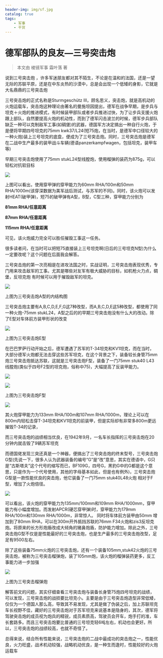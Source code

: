 ```yaml
---
header-img: img/sf.jpg
catalog: true
tags:
    - 军事
    - 干货
---
```

# 德军部队的良友—三号突击炮

> 本文由 棱镜军事 霜叶落 著

说到三号突击炮 ，许多军迷朋友都对其不陌生，不论是在温和的法国，还是一望无际的苏联平原，还是在中东炎热的沙漠中，总是会出现一个低矮的身影，它就是大名鼎鼎的三号突击炮

三号突击炮的正式名称是Sturmgeschütz III，顾名思义，突击炮，就是高机动的火炮运载车，突击炮这种理论由著名的曼施坦因提出，德军在战争早期，是步兵与坦克＋火炮的推进模式，有时候装甲部队或者步兵推进过快，为了让步兵支援火炮跟上部队，自然要提高火炮的机动性，而到了德军闪击波兰的时候，德军步兵部队缺乏一种可以克制敌军工事(如碉堡)的武器，德国军方决定搞出一种自行火炮，于是便将早期四号坦克的75mm kwk37/L24(短75炮，在当时，是德军中口径较大的一种火炮)装上三号坦克的底盘，便成为了三号突击炮。同时，三号突击炮是德军在二战中生产最多的装甲战斗车辆(德语panzerkampfwagen，包括坦克，装甲车等)

早期三号突击炮使用了75mm stukL24型线膛炮，使用榴弹的装药为875g，可以轻松对抗软目标

![](https://s1.ax1x.com/2018/02/16/9YLQv4.jpg)

上图可以看出，使用穿甲弹的穿甲能力为60mm RHA/100m和50mm RHA/1000m(该穿深数据为美军战后测试，与苏军的不同)。同时，该火炮可以发射HEAT(破甲弹)，短75的破甲弹有A型，B型，C型三种，穿甲能力分别为

**81mm RHA/任意距离**

**87mm RHA/任意距离**

**115mm RHA/任意距离**

可见，该火炮威力完全可以胜任摧毁工事这一任务。

很多读者问，在当时可以把短75直接装上三号坦克啊(日后的三号坦克N型)为什么一定要改呢？这个问题在后面我会解答。

三号突击炮的第一次亮相是在进攻法国之时，实战证明，三号突击炮表现优秀，专门用来攻击敌军的工事。尤其是哪些对友军有极大威胁的目标，如机枪火力点，碉堡，反坦克炮
有时候可以用于摧毁敌军的坦克。

![](https://s1.ax1x.com/2018/02/16/9YLm5V.jpg)

上图为三号突击炮A型的内结构图

三号突击炮主要有A,B,C,D,E,F,G这7种改型，而A,B,C,D,E这5种改型，都使用了同一种火炮-75mm stukL24，A型之后的的早期三号突击炮没有什么大的改动。除了E型对车体前方装甲形状的改变

![](https://s1.ax1x.com/2018/02/16/9YLM2F.jpg)

上图为三号突击炮E型

在巴巴罗萨行动开始之后，德军遭遇了苏军的T-34坦克和KV1坦克，而在当时，大部分德军火炮都无法击穿这些苏军坦克，在这个背景之下，装备较长身管75mm炮三号突击炮抵达苏联，这就是三号突击炮F型，装备了一门75mm stuk40 L43线膛炮(类似于四号F2型的坦克炮，俗称中75)，大幅提高了反装甲能力。

![](https://s1.ax1x.com/2018/02/16/9YLuCT.jpg)

![](https://s1.ax1x.com/2018/02/16/9YL1KJ.jpg)

上图为三号突击炮F型

![](https://s1.ax1x.com/2018/02/16/9YLK8U.jpg)

其火炮穿甲能力为133mm RHA/100m和107mm RHA/1000m，理论上可以在800m内轻松击穿T-34坦克和KV1坦克的前装甲，但是实际却有非常多800m更远摧毁T-34的记录，

而三号突击炮的战绩相当优良，在1942年9月，一名车长指挥的三号突击炮在20分钟内就击毁了9辆苏军坦克

而德国佬发现三突还真是一个神器，便搞出了三号突击炮的终末型号，三号突击炮G型(先说一下，很多人认为武器装备的编号“G”是“改”意思，其实在德语中，G只是“古斯塔夫”这个代号的缩写而已，BF109G，四号G，黑豹G中的G都是这个意思，只是作为一个代号使用，其他的字母基本如此，但是也有例外)，三号突击炮G型是一款性能优良的突击炮，他它装备了一门75mm stuk40L48火炮 相对于F型，增加了火炮倍径。

![](https://s1.ax1x.com/2018/02/16/9YLeU0.jpg)

可以看出，该火炮的穿甲能力为135mm/100mm和109mm RHA/1000mm，穿甲能力有小幅度增加。而发射APCR(硬芯穿甲弹)时，穿甲能力为179mm RHA/100m和130mm RHA/1000m，非常惊人。
同时将车体前方装甲由50mm 增加到了80mm  RHA，可以在300m开外抵挡苏联的76mm F34火炮和zis3反坦克炮。将原来的长方形炮盾改成大倾角的猪鼻炮盾，防护能力增加。除此之外，三号突击炮G型不仅是是性能最好的三号突击炮，也是生产最多的三号突击炮改型，足足有9500左右。

除了这些装备75mm火炮的三号突击炮，还有一个装备105mm,stuk42火炮的三号突击炮，被称为三号突击榴弹炮，装了105mm炮，该火炮的榴弹装药更多，反工事能力进一步加强

![](https://s1.ax1x.com/2018/02/16/9YLJV1.jpg)

上图为三号突击榴弹炮

解答前文的问题，其实仔细查看三号突击炮与装备长身管75炮四号坦克的战绩，可以发现，三号突击炮的战损要比坦克小。主要是由于三号突击炮造型非常低矮，仅仅为一个德国人那么高，导致其不易发现，尤其是做了伪装之后，加上苏联坦克车长视野不佳，藏好的三号突击炮对于苏军坦克来说基本是隐身的，其次，德军将驾驶突击炮的成员视为炮兵的精锐，成员素质高，驾驶员会开车，炮手打的准，车长套路多。而且三号突击炮要比普通的三号坦克轻6吨左右，机动也会更好。所以，三号突击炮的战绩较高，也就不奇怪了。

总得来说，结合所有性能来说，三号突击炮的二战中最成功的突击炮之一，性能优良，火力旺盛，战术机动较强，战略机动优良，是一种生而逢时，性能较好的火炮运载车


